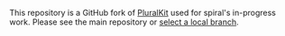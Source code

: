 This repository is a GitHub fork of [PluralKit](https://github.com/xSke/PluralKit) used for spiral's in-progress work. Please see the main repository or [select a local branch](https://github.com/spiralw/PluralKit/branches/all).
